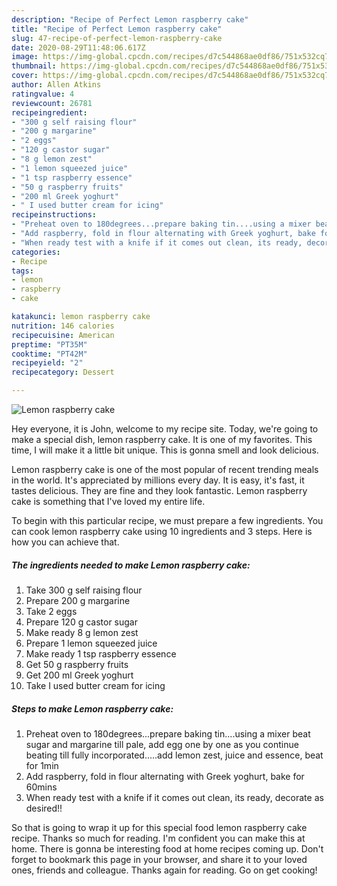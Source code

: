 ```yaml
---
description: "Recipe of Perfect Lemon raspberry cake"
title: "Recipe of Perfect Lemon raspberry cake"
slug: 47-recipe-of-perfect-lemon-raspberry-cake
date: 2020-08-29T11:48:06.617Z
image: https://img-global.cpcdn.com/recipes/d7c544868ae0df86/751x532cq70/lemon-raspberry-cake-recipe-main-photo.jpg
thumbnail: https://img-global.cpcdn.com/recipes/d7c544868ae0df86/751x532cq70/lemon-raspberry-cake-recipe-main-photo.jpg
cover: https://img-global.cpcdn.com/recipes/d7c544868ae0df86/751x532cq70/lemon-raspberry-cake-recipe-main-photo.jpg
author: Allen Atkins
ratingvalue: 4
reviewcount: 26781
recipeingredient:
- "300 g self raising flour"
- "200 g margarine"
- "2 eggs"
- "120 g castor sugar"
- "8 g lemon zest"
- "1 lemon squeezed juice"
- "1 tsp raspberry essence"
- "50 g raspberry fruits"
- "200 ml Greek yoghurt"
- " I used butter cream for icing"
recipeinstructions:
- "Preheat oven to 180degrees...prepare baking tin....using a mixer beat sugar and margarine till pale, add egg one by one as you continue beating till fully incorporated.....add lemon zest, juice and essence, beat for 1min"
- "Add raspberry, fold in flour alternating with Greek yoghurt, bake for 60mins"
- "When ready test with a knife if it comes out clean, its ready, decorate as desired!!"
categories:
- Recipe
tags:
- lemon
- raspberry
- cake

katakunci: lemon raspberry cake 
nutrition: 146 calories
recipecuisine: American
preptime: "PT35M"
cooktime: "PT42M"
recipeyield: "2"
recipecategory: Dessert

---
```



![Lemon raspberry cake](https://img-global.cpcdn.com/recipes/d7c544868ae0df86/751x532cq70/lemon-raspberry-cake-recipe-main-photo.jpg)

Hey everyone, it is John, welcome to my recipe site. Today, we're going to make a special dish, lemon raspberry cake. It is one of my favorites. This time, I will make it a little bit unique. This is gonna smell and look delicious.



Lemon raspberry cake is one of the most popular of recent trending meals in the world. It's appreciated by millions every day. It is easy, it's fast, it tastes delicious. They are fine and they look fantastic. Lemon raspberry cake is something that I've loved my entire life.


To begin with this particular recipe, we must prepare a few ingredients. You can cook lemon raspberry cake using 10 ingredients and 3 steps. Here is how you can achieve that.

<!--inarticleads1-->

##### The ingredients needed to make Lemon raspberry cake:

1. Take 300 g self raising flour
1. Prepare 200 g margarine
1. Take 2 eggs
1. Prepare 120 g castor sugar
1. Make ready 8 g lemon zest
1. Prepare 1 lemon squeezed juice
1. Make ready 1 tsp raspberry essence
1. Get 50 g raspberry fruits
1. Get 200 ml Greek yoghurt
1. Take  I used butter cream for icing




<!--inarticleads2-->

##### Steps to make Lemon raspberry cake:

1. Preheat oven to 180degrees...prepare baking tin....using a mixer beat sugar and margarine till pale, add egg one by one as you continue beating till fully incorporated.....add lemon zest, juice and essence, beat for 1min
1. Add raspberry, fold in flour alternating with Greek yoghurt, bake for 60mins
1. When ready test with a knife if it comes out clean, its ready, decorate as desired!!




So that is going to wrap it up for this special food lemon raspberry cake recipe. Thanks so much for reading. I'm confident you can make this at home. There is gonna be interesting food at home recipes coming up. Don't forget to bookmark this page in your browser, and share it to your loved ones, friends and colleague. Thanks again for reading. Go on get cooking!
